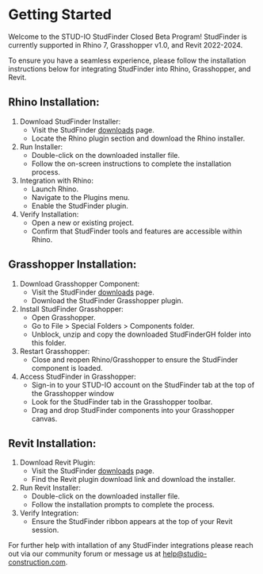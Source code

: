 # Getting Started

Welcome to the STUD-IO StudFinder Closed Beta Program! StudFinder is currently supported in Rhino 7, Grasshopper v1.0, and Revit 2022-2024.

To ensure you have a seamless experience, please follow the installation instructions below for integrating StudFinder into Rhino, Grasshopper, and Revit.

## Rhino Installation:
1. Download StudFinder Installer:
    - Visit the StudFinder [downloads](www.studfinder.io/downloads) page.
    - Locate the Rhino plugin section and download the Rhino installer.
2. Run Installer: 
    - Double-click on the downloaded installer file.
    - Follow the on-screen instructions to complete the installation process.
3. Integration with Rhino:
    - Launch Rhino.
    - Navigate to the Plugins menu.
    - Enable the StudFinder plugin.
4. Verify Installation:
    - Open a new or existing project.
    - Confirm that StudFinder tools and features are accessible within Rhino.

## Grasshopper Installation:

1. Download Grasshopper Component:
    - Visit the StudFinder [downloads](www.studfinder.io/downloads) page.
    - Download the StudFinder Grasshopper plugin.
2. Install StudFinder Grasshopper:
    - Open Grasshopper.
    - Go to File > Special Folders > Components folder.
    - Unblock, unzip and copy the downloaded StudFinderGH folder into this folder.
3. Restart Grasshopper:
    - Close and reopen Rhino/Grasshopper to ensure the StudFinder component is loaded.
4. Access StudFinder in Grasshopper:
    - Sign-in to your STUD-IO account on the StudFinder tab at the top of the Grasshopper window
    - Look for the StudFinder tab in the Grasshopper toolbar.
    - Drag and drop StudFinder components into your Grasshopper canvas.

## Revit Installation:

1. Download Revit Plugin:
    - Visit the StudFinder [downloads](www.studfinder.io/downloads) page.
    - Find the Revit plugin download link and download the installer.
2. Run Revit Installer:
    - Double-click on the downloaded installer file.
    - Follow the installation prompts to complete the process.
3. Verify Integration:
    - Ensure the StudFinder ribbon appears at the top of your Revit session.

For further help with intallation of any StudFinder integrations please reach out via our community forum or message us at [help@studio-construction.com](mailto:help@studio-construction.com).